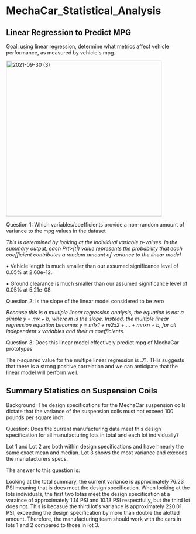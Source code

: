 # MechaCar_Statistical_Analysis

## Linear Regression to Predict MPG

Goal:  using linear regression, determine what metrics affect vehicle performance, as measured by vehicle's mpg.

<img width="425" alt="2021-09-30 (3)" src="https://user-images.githubusercontent.com/84471904/135563439-645c4a82-2b54-4d6f-823b-23e45a00ed3c.png">


Question 1:  Which variables/coefficients provide a non-random amount of variance to the mpg values in the dataset

_This is determined by looking at the individual variable p-values.  In the summary output, each Pr(>|t|) value represents the probability that each coefficient contributes a random amount of variance to the linear model_

•	Vehicle length is much smaller than our assumed significance level of 0.05% at 2.60e-12.

•	Ground clearance is much smaller than our assumed significance level of 0.05% at 5.21e-08.

Question 2:  Is the slope of the linear model considered to be zero

_Because this is a multiple linear regression analysis, the equation is not a simple y = mx + b, where m is the slope.  Instead, the multiple linear regression equation becomes y = m1x1 + m2x2 + … + mnxn + b, for all independent x variables and their m coefficients._

Question 3:  Does this linear model effectively predict mpg of MechaCar prototypes 

The r-squared value for the multipe linear regression is .71.  THis suggests that there is a strong positive correlation and we can anticipate that the linear model will perform well.  

## Summary Statistics on Suspension Coils

Background:  The design specifications for the MechaCar suspension coils dictate that the variance of the suspension coils must not exceed 100 pounds per square inch. 

Question: Does the current manufacturing data meet this design specification for all manufacturing lots in total and each lot individually? 

Lot 1 and Lot 2 are both within design specifications and have hnearly the same exact mean and median. Lot 3 shows the most variance and exceeds the manufacturers specs.

The answer to this question is:

Looking at the total summary, the current variance is approximately 76.23 PSI meaning that is does meet the design specification. When looking at the lots individuals, the first two lotas meet the design specification at a varaince of approximately 1.14 PSI and 10.13 PSI respectfully, but the third lot does not. This is becasue the third lot's variance is approximately 220.01 PSI, exceeding the design specification by more than double the alotted amount. Therefore, the manufacturing team should work with the cars in lots 1 and 2 compared to those in lot 3.
